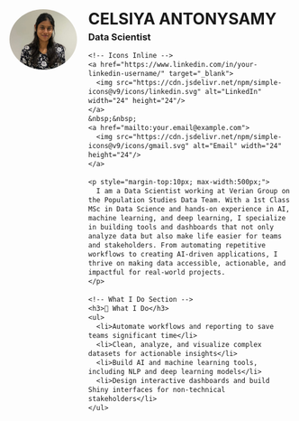 <div style="display: flex; align-items: flex-start; gap: 20px;">

  <!-- Profile Picture -->
  <img src="My_pic.jpg" alt="Profile Picture" width="120" style="border-radius: 50%;"/>

  <!-- Info Column -->
  <div>
    <h1 style="margin:0"><strong>CELSIYA ANTONYSAMY</strong></h1>
    <h3 style="margin:5px 0">Data Scientist</h3>

    <!-- Icons Inline -->
    <a href="https://www.linkedin.com/in/your-linkedin-username/" target="_blank">
      <img src="https://cdn.jsdelivr.net/npm/simple-icons@v9/icons/linkedin.svg" alt="LinkedIn" width="24" height="24"/>
    </a>
    &nbsp;&nbsp;
    <a href="mailto:your.email@example.com">
      <img src="https://cdn.jsdelivr.net/npm/simple-icons@v9/icons/gmail.svg" alt="Email" width="24" height="24"/>
    </a>

    <p style="margin-top:10px; max-width:500px;">
      I am a Data Scientist working at Verian Group on the Population Studies Data Team. With a 1st Class MSc in Data Science and hands-on experience in AI, machine learning, and deep learning, I specialize in building tools and dashboards that not only analyze data but also make life easier for teams and stakeholders. From automating repetitive workflows to creating AI-driven applications, I thrive on making data accessible, actionable, and impactful for real-world projects.
    </p>

    <!-- What I Do Section -->
    <h3>🚀 What I Do</h3>
    <ul>
      <li>Automate workflows and reporting to save teams significant time</li>
      <li>Clean, analyze, and visualize complex datasets for actionable insights</li>
      <li>Build AI and machine learning tools, including NLP and deep learning models</li>
      <li>Design interactive dashboards and build Shiny interfaces for non-technical stakeholders</li>
    </ul>

  </div>
</div>
